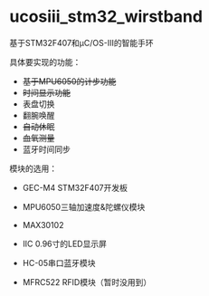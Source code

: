 # ucosiii_stm32_wirstband
基于STM32F407和μC/OS-III的智能手环

具体要实现的功能：

- ~~基于MPU6050的计步功能~~
- ~~时间显示功能~~
- 表盘切换
- 翻腕唤醒
- ~~自动休眠~~
- ~~血氧测量~~
- 蓝牙时间同步



模块的选用：

- GEC-M4 STM32F407开发板

- MPU6050三轴加速度&陀螺仪模块
- MAX30102
- IIC 0.96寸的LED显示屏
- HC-05串口蓝牙模块
- MFRC522 RFID模块（暂时没用到）